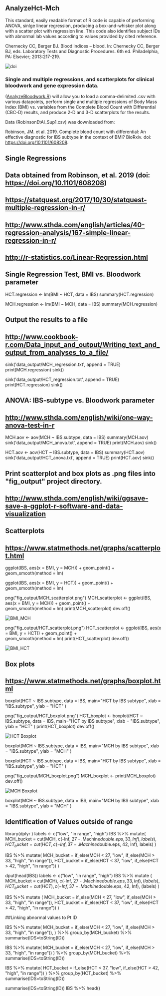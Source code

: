 ## AnalyzeHct-Mch
This standard, easily readable format of R code is capable of performing ANOVA, sinlge linear regression, producing a box-and-whisker plot along with a scatter plot with regression line. This code also identifies subject IDs with abnormal lab values according to values provided by cited reference. 

Chernecky CC, Berger BJ. Blood indices – blood. In: Chernecky CC, Berger BJ, eds. Laboratory Tests and Diagnostic Procedures. 6th ed. Philadelphia, PA: Elsevier; 2013:217-219.


![doi](../master/Images/zenodo.3373938.svg?sanitize=true)
### Single and multiple regressions, and scatterplots for clinical bloodwork and gene expression data.
([AnalyzeBloodwork.R](../master/AnalyzeBloodwork.R)) will allow you to load a comma-delimited .csv with various datapoints, perform single and multiple regressions of Body Mass Index (BMI) vs. variables from the Complete Blood Count with Differential (CBC-D) results, and produce 2-D and 3-D scatterplots for the results. 

Data (RobinsonEtAl_Sup1.csv) was downloaded from: 

Robinson, JM. et al. 2019. Complete blood count with differential: An effective diagnostic for IBS subtype in the context of BMI? BioRxiv. doi: https://doi.org/10.1101/608208.


##  Single Regressions 
##  Data obtained from Robinson, et al. 2019 (doi: https://doi.org/10.1101/608208)
##  https://statquest.org/2017/10/30/statquest-multiple-regression-in-r/
##  http://www.sthda.com/english/articles/40-regression-analysis/167-simple-linear-regression-in-r/
##  http://r-statistics.co/Linear-Regression.html

## Single Regression Test, BMI vs. Bloodwork parameter
HCT.regression <- lm(BMI ~ HCT, data = IBS)
summary(HCT.regression)

MCH.regression <- lm(BMI ~ MCH, data = IBS)
summary(MCH.regression)

## Output the results to a file
## http://www.cookbook-r.com/Data_input_and_output/Writing_text_and_output_from_analyses_to_a_file/
sink('data_output/MCH_regression.txt', append = TRUE)
print(MCH.regression)
sink()

sink('data_output/HCT_regression.txt', append = TRUE)
print(HCT.regression)
sink()

## ANOVA: IBS-subtype vs. Bloodwork parameter
## http://www.sthda.com/english/wiki/one-way-anova-test-in-r
MCH.aov <- aov(MCH ~ IBS.subtype, data = IBS)
summary(MCH.aov)
sink('data_output/MCH_anova.txt', append = TRUE)
print(MCH.aov)
sink()

HCT.aov <- aov(HCT ~ IBS.subtype, data = IBS)
summary(HCT.aov)
sink('data_output/HCT_anova.txt', append = TRUE)
print(HCT.aov)
sink()


## Print scatterplot and box plots as .png files into "fig_output" project directory.
## http://www.sthda.com/english/wiki/ggsave-save-a-ggplot-r-software-and-data-visualization

## Scatterplots
## https://www.statmethods.net/graphs/scatterplot.html

ggplot(IBS, aes(x = BMI, y = MCH)) +
  geom_point() +    
  geom_smooth(method = lm) 

ggplot(IBS, aes(x = BMI, y = HCT)) +
  geom_point() +    
  geom_smooth(method = lm) 

png("fig_output/MCH_scatterplot.png")
MCH_scatterplot <- ggplot(IBS, aes(x = BMI, y = MCH)) +
  geom_point() +    
  geom_smooth(method = lm)
print(MCH_scatterplot)
dev.off()


![BMI_MCH](../Images/MCH_scatterplot.png?sanitize=true)

png("fig_output/HCT_scatterplot.png")
HCT_scatterplot <- ggplot(IBS, aes(x = BMI, y = HCT)) +
  geom_point() +    
  geom_smooth(method = lm)
print(HCT_scatterplot)
dev.off()


![BMI_HCT](../Images/HCT_scatterplotcopy.png?sanitize=true)

## Box plots
## https://www.statmethods.net/graphs/boxplot.html

boxplot(HCT ~ IBS.subtype, data = IBS, main="HCT by IBS subtype", 
                       xlab = "IBS.subtype", ylab = "HCT"
)

png("fig_output/HCT_boxplot.png")
HCT_boxplot <- boxplot(HCT ~ IBS.subtype, data = IBS, main="HCT by IBS subtype", 
                       xlab = "IBS.subtype", ylab = "HCT"
)
print(HCT_boxplot)
dev.off()

![HCT Boxplot](../images/HCT_boxplot.png?sanitize=true)

boxplot(MCH ~ IBS.subtype, data = IBS, main="MCH by IBS subtype", 
        xlab = "IBS.subtype", ylab = "MCH"
)

boxplot(HCT ~ IBS.subtype, data = IBS, main="HCT by IBS subtype", 
                       xlab = "IBS.subtype", ylab = "HCT"
)

png("fig_output/MCH_boxplot.png")
MCH_boxplot <- 
print(MCH_boxplot)
dev.off()

![MCH Boxplot](../images/Rplot.png?sanitize=true)

boxplot(MCH ~ IBS.subtype, data = IBS, main="MCH by IBS subtype", xlab = "IBS.subtype", ylab = "MCH"
)

## Identification of Values outside of range

library(dplyr
      )
labels <- c("low", "in range", "high")
IBS %>% mutate(
  MCH_bucket = cut(MCH, c(-Inf, 27 - .Machine$double.eps, 33, Inf), labels),
  HCT_bucket = cut(HCT, c(-Inf, 37 - .Machine$double.eps, 42, Inf), labels)
)

IBS %>% mutate(
  MCH_bucket = if_else(MCH < 27, "low", if_else(MCH > 33, "high", "in range")),
  HCT_bucket = if_else(HCT < 37, "low", if_else(HCT > 42, "high", "in range"))
)

dput(head(IBS)) 
labels <- c("low", "in range", "high")
IBS %>% mutate (
  MCH_bucket = cut(MCH), c(-Inf, 27 - .Machine$double.eps, 33, Inf), (labels),
  HCT_bucket = cut(HCT), c(-Inf, 37 - .Machine$double.eps, 42, Inf), (labels)
)

IBS %>% mutate (
  MCH_bucket = if_else(MCH < 27, "low", if_else(MCH > 33, "high", "in range")),
  HCT_bucket = if_else(HCT < 37, "low", if_else(HCT > 42, "high", "in range"))
)

##Linking abnormal values to Pt ID

IBS %>% mutate(
  MCH_bucket = if_else(MCH < 27, "low", if_else(MCH > 33, "high", "in range")),
) %>%
  group_by(MCH_bucket) %>% 
  summarise(IDS=toString(ID))

IBS %>% mutate(
  MCH_bucket = if_else(MCH < 27, "low", if_else(MCH > 33, "high", "in range"))
) %>%
  group_by(MCH_bucket) %>% 
  summarise(IDS=toString(ID))

IBS %>% mutate(
  HCT_bucket = if_else(HCT < 37, "low", if_else(HCT > 42, "high", "in range"))
) %>%
  group_by(HCT_bucket) %>% 
  summarise(IDS=toString(ID))

summarise(IDS=toString(ID))
IBS %>% head()
